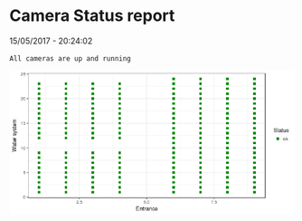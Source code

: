 Camera Status report
================
15/05/2017 - 20:24:02

    All cameras are up and running

![](camreport_files/figure-markdown_github/unnamed-chunk-2-1.png)
